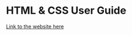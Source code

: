 # HTML & CSS User Guide
[Link to the website here](https://uumarabid.github.io/HTML-CSSuserGuide/index.html "Link to the website here")
